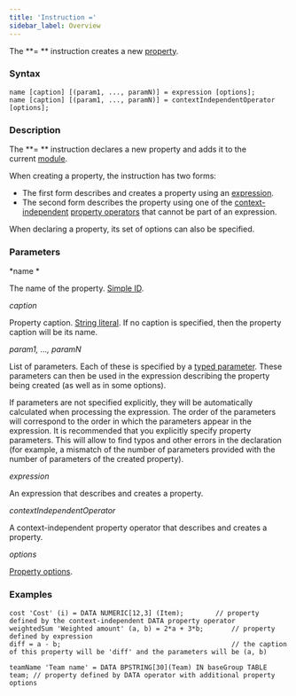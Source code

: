 ```yaml
---
title: 'Instruction ='
sidebar_label: Overview
---
```


The **= ** instruction creates a new [property](Properties.md).

### Syntax

    name [caption] [(param1, ..., paramN)] = expression [options];
    name [caption] [(param1, ..., paramN)] = contextIndependentOperator [options];

### Description

The **= ** instruction declares a new property and adds it to the current [module](Modules.md).

When creating a property, the instruction has two forms:

-   The first form describes and creates a property using an [expression](Expression.md). 
-   The second form describes the property using one of the [context-independent](Property_operators.md#contextindependent) [property operators](Property_operators.md) that cannot be part of an expression.

When declaring a property, its set of options can also be specified.   

### Parameters

*name *

The name of the property. [Simple ID](IDs.md#id-broken).

*caption*

Property caption. [String literal](Literals.md#strliteral-broken). If no caption is specified, then the property caption will be its name.  

*param1, ..., paramN*

List of parameters. Each of these is specified by a [typed parameter](IDs.md#paramid-broken). These parameters can then be used in the expression describing the property being created (as well as in some options).

If parameters are not specified explicitly, they will be automatically calculated when processing the expression. The order of the parameters will correspond to the order in which the parameters appear in the expression. It is recommended that you explicitly specify property parameters. This will allow to find typos and other errors in the declaration (for example, a mismatch of the number of parameters provided with the number of parameters of the created property).

*expression*

An expression that describes and creates a property. 

*contextIndependentOperator*

A context-independent property operator that describes and creates a property. 

*options*

[Property options](Property_options.md). 

### Examples

```lsf
cost 'Cost' (i) = DATA NUMERIC[12,3] (Item);		// property defined by the context-independent DATA property operator
weightedSum 'Weighted amount' (a, b) = 2*a + 3*b; 		// property defined by expression
diff = a - b; 											// the caption of this property will be 'diff' and the parameters will be (a, b)

teamName 'Team name' = DATA BPSTRING[30](Team) IN baseGroup TABLE team; // property defined by DATA operator with additional property options
```
